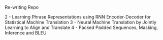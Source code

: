
Re-writing Repo

 2 - Learning Phrase Representations using RNN Encoder-Decoder for Statistical Machine Translation
 3 - Neural Machine Translation by Jointly Learning to Align and Translate
 4 - Packed Padded Sequences, Masking, Inference and BLEU
